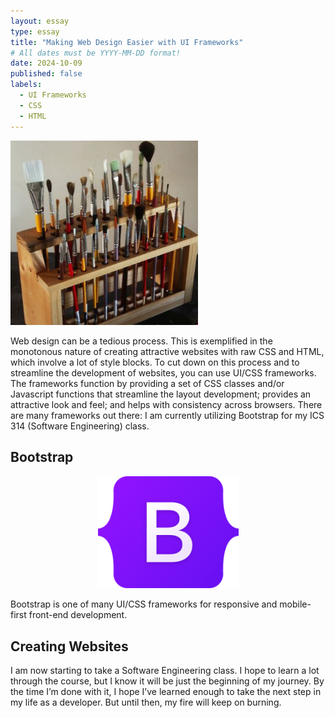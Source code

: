 ```yaml
---
layout: essay
type: essay
title: "Making Web Design Easier with UI Frameworks"
# All dates must be YYYY-MM-DD format!
date: 2024-10-09
published: false
labels:
  - UI Frameworks
  - CSS
  - HTML
---
```


<img width="300px" class="rounded float-start pe-4" src="../img/igniting/paintbrushes.jpg">

Web design can be a tedious process. This is exemplified in the monotonous nature of creating attractive websites with raw CSS and HTML, which involve a lot of style blocks. To cut down on this process and to streamline the development of websites, you can use UI/CSS frameworks. The frameworks function by providing a set of CSS classes and/or Javascript functions that streamline the layout development; provides an attractive look and feel; and helps with consistency across browsers. There are many frameworks out there: I am currently utilizing Bootstrap for my ICS 314 (Software Engineering) class.

## Bootstrap

<div align="center">
  <img width="225px" class="rounded float-start pe-4" src="../img/ui-frameworks/Bootstrap_logo.svg">
</div>

Bootstrap is one of many UI/CSS frameworks for responsive and mobile-first front-end development.

## Creating Websites
I am now starting to take a Software Engineering class. I hope to learn a lot through the course, but I know it will be just the beginning of my journey. By the time I’m done with it, I hope I’ve learned enough to take the next step in my life as a developer. But until then, my fire will keep on burning.
